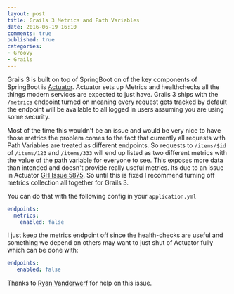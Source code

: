 ```yaml
---
layout: post
title: Grails 3 Metrics and Path Variables
date: 2016-06-19 16:10
comments: true
published: true
categories:
- Groovy
- Grails
---
```


Grails 3 is built on top of SpringBoot on of the key components of SpringBoot is [Actuator](https://github.com/spring-projects/spring-boot/tree/master/spring-boot-actuator). Actuator sets up Metrics and healthchecks all the things modern services are expected to just have. Grails 3 ships with the `/metrics` endpoint turned on meaning every request gets tracked by default the endpoint will be available to all logged in users assuming you are using some security.

Most of the time this wouldn't be an issue and would be very nice to have those metrics the problem comes to the fact that currently all requests with Path Variables are treated as different endpoints. So requests to `/items/$id` of `/items/123` and `/items/333` will end up listed as two different metrics with the value of the path variable for everyone to see. This exposes more data than intended and doesn't provide really useful metrics. Its due to an issue in Actuator [GH Issue 5875](https://github.com/spring-projects/spring-boot/issues/5875). So until this is fixed I recommend turning off metrics collection all together for Grails 3.

You can do that with the following config in your `application.yml`

```yaml
endpoints:
  metrics:
    enabled: false
```

I just keep the metrics endpoint off since the health-checks are useful and something we depend on others may want to just shut of Actuator fully which can be done with:

```yaml
endpoints:
   enabled: false
```

Thanks to [Ryan Vanderwerf](https://twitter.com/RyanVanderwerf) for help on this issue.
